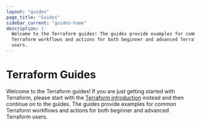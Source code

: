 ```yaml
---
layout: "guides"
page_title: "Guides"
sidebar_current: "guides-home"
description: |-
  Welcome to the Terraform guides! The guides provide examples for common
  Terraform workflows and actions for both beginner and advanced Terraform
  users.
---
```


# Terraform Guides

Welcome to the Terraform guides! If you are just getting started with Terraform,
please start with the [Terraform introduction](/intro/index.html) instead and
then continue on to the guides. The guides provide examples for common Terraform
workflows and actions for both beginner and advanced Terraform users.
